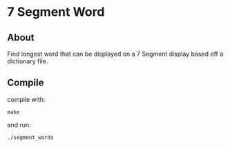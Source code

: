 # 7 Segment Word

## About
Find longest word that can be displayed on a 7 Segment display based off a dictionary file.


## Compile
compile with:
```
make
```
and run:
```
./segment_words
```
